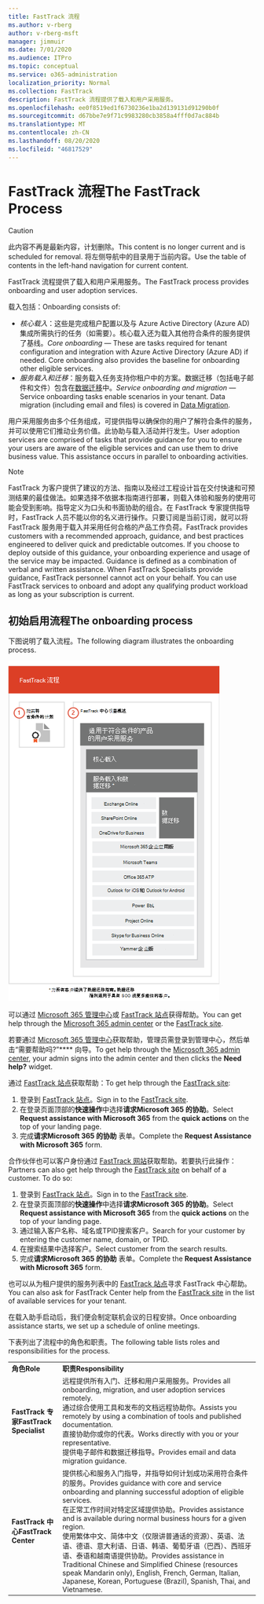 ```yaml
---
title: FastTrack 流程
ms.author: v-rberg
author: v-rberg-msft
manager: jimmuir
ms.date: 7/01/2020
ms.audience: ITPro
ms.topic: conceptual
ms.service: o365-administration
localization_priority: Normal
ms.collection: FastTrack
description: FastTrack 流程提供了载入和用户采用服务。
ms.openlocfilehash: ee0f8519ed1f6730236e1ba2d139131d91290b0f
ms.sourcegitcommit: d67bbe7e9f71c9983280cb3858a4fff0d7ac884b
ms.translationtype: MT
ms.contentlocale: zh-CN
ms.lasthandoff: 08/20/2020
ms.locfileid: "46817529"
---
```

# <a name="the-fasttrack-process"></a><span data-ttu-id="17b03-103">FastTrack 流程</span><span class="sxs-lookup"><span data-stu-id="17b03-103">The FastTrack Process</span></span>

> [!CAUTION]
> <span data-ttu-id="17b03-104">此内容不再是最新内容，计划删除。</span><span class="sxs-lookup"><span data-stu-id="17b03-104">This content is no longer current and is scheduled for removal.</span></span> <span data-ttu-id="17b03-105">将左侧导航中的目录用于当前内容。</span><span class="sxs-lookup"><span data-stu-id="17b03-105">Use the table of contents in the left-hand navigation for current content.</span></span>

<span data-ttu-id="17b03-106">FastTrack 流程提供了载入和用户采用服务。</span><span class="sxs-lookup"><span data-stu-id="17b03-106">The FastTrack process provides onboarding and user adoption services.</span></span> 
  
<span data-ttu-id="17b03-107">载入包括：</span><span class="sxs-lookup"><span data-stu-id="17b03-107">Onboarding consists of:</span></span>
  
- <span data-ttu-id="17b03-p102">*核心载入*：这些是完成租户配置以及与 Azure Active Directory (Azure AD) 集成所需执行的任务（如需要）。核心载入还为载入其他符合条件的服务提供了基线。</span><span class="sxs-lookup"><span data-stu-id="17b03-p102">*Core onboarding* — These are tasks required for tenant configuration and integration with Azure Active Directory (Azure AD) if needed. Core onboarding also provides the baseline for onboarding other eligible services.</span></span> 
- <span data-ttu-id="17b03-p103">*服务载入和迁移*：服务载入任务支持你租户中的方案。数据迁移（包括电子邮件和文件）包含在[数据迁移](O365-data-migration.md)中。</span><span class="sxs-lookup"><span data-stu-id="17b03-p103">*Service onboarding and migration* — Service onboarding tasks enable scenarios in your tenant. Data migration (including email and files) is covered in [Data Migration](O365-data-migration.md).</span></span> 
    
<span data-ttu-id="17b03-p104">用户采用服务由多个任务组成，可提供指导以确保你的用户了解符合条件的服务，并可以使用它们推动业务价值。此协助与载入活动并行发生。</span><span class="sxs-lookup"><span data-stu-id="17b03-p104">User adoption services are comprised of tasks that provide guidance for you to ensure your users are aware of the eligible services and can use them to drive business value. This assistance occurs in parallel to onboarding activities.</span></span>
  
> [!NOTE]
> <span data-ttu-id="17b03-p105">FastTrack 为客户提供了建议的方法、指南以及经过工程设计旨在交付快速和可预测结果的最佳做法。如果选择不依据本指南进行部署，则载入体验和服务的使用可能会受到影响。指导定义为口头和书面协助的组合。在 FastTrack 专家提供指导时，FastTrack 人员不能以你的名义进行操作。只要订阅是当前订阅，就可以将 FastTrack 服务用于载入并采用任何合格的产品工作负荷。</span><span class="sxs-lookup"><span data-stu-id="17b03-p105">FastTrack provides customers with a recommended approach, guidance, and best practices engineered to deliver quick and predictable outcomes. If you choose to deploy outside of this guidance, your onboarding experience and usage of the service may be impacted. Guidance is defined as a combination of verbal and written assistance. When FastTrack Specialists provide guidance, FastTrack personnel cannot act on your behalf. You can use FastTrack services to onboard and adopt any qualifying product workload as long as your subscription is current.</span></span> 
  
## <a name="the-onboarding-process"></a><span data-ttu-id="17b03-119">初始启用流程</span><span class="sxs-lookup"><span data-stu-id="17b03-119">The onboarding process</span></span>

<span data-ttu-id="17b03-120">下图说明了载入流程。</span><span class="sxs-lookup"><span data-stu-id="17b03-120">The following diagram illustrates the onboarding process.</span></span>
  
![使用载入权益的日程表](media/o365-onboarding-timeline-m365-apps.png)
  
<span data-ttu-id="17b03-122">可以通过 [Microsoft 365 管理中心](https://go.microsoft.com/fwlink/?linkid=2032704)或 [FastTrack 站点](https://go.microsoft.com/fwlink/?linkid=780698)获得帮助。</span><span class="sxs-lookup"><span data-stu-id="17b03-122">You can get help through the [Microsoft 365 admin center](https://go.microsoft.com/fwlink/?linkid=2032704) or the [FastTrack site](https://go.microsoft.com/fwlink/?linkid=780698).</span></span> 

<span data-ttu-id="17b03-123">若要通过 [Microsoft 365 管理中心](https://go.microsoft.com/fwlink/?linkid=2032704)获取帮助，管理员需登录到管理中心，然后单击“需要帮助吗?”\*\*\*\* 向导。</span><span class="sxs-lookup"><span data-stu-id="17b03-123">To get help through the [Microsoft 365 admin center](https://go.microsoft.com/fwlink/?linkid=2032704), your admin signs into the admin center and then clicks the **Need help?** widget.</span></span> 

<span data-ttu-id="17b03-124">通过 [FastTrack 站点](https://go.microsoft.com/fwlink/?linkid=780698)获取帮助：</span><span class="sxs-lookup"><span data-stu-id="17b03-124">To get help through the [FastTrack site](https://go.microsoft.com/fwlink/?linkid=780698):</span></span> 
1.    <span data-ttu-id="17b03-125">登录到 [FastTrack 站点](https://go.microsoft.com/fwlink/?linkid=780698)。</span><span class="sxs-lookup"><span data-stu-id="17b03-125">Sign in to the [FastTrack site](https://go.microsoft.com/fwlink/?linkid=780698).</span></span> 
2.    <span data-ttu-id="17b03-126">在登录页面顶部的**快速操作**中选择**请求Microsoft 365 的协助**。</span><span class="sxs-lookup"><span data-stu-id="17b03-126">Select **Request assistance with Microsoft 365** from the **quick actions** on the top of your landing page.</span></span>
3.    <span data-ttu-id="17b03-127">完成**请求Microsoft 365 的协助** 表单。</span><span class="sxs-lookup"><span data-stu-id="17b03-127">Complete the **Request Assistance with Microsoft 365** form.</span></span>
  
<span data-ttu-id="17b03-p106">合作伙伴也可以客户身份通过 [FastTrack 网站](https://go.microsoft.com/fwlink/?linkid=780698)获取帮助。若要执行此操作：</span><span class="sxs-lookup"><span data-stu-id="17b03-p106">Partners can also get help through the [FastTrack site](https://go.microsoft.com/fwlink/?linkid=780698) on behalf of a customer. To do so:</span></span>
1.    <span data-ttu-id="17b03-130">登录到 [FastTrack 站点](https://go.microsoft.com/fwlink/?linkid=780698)。</span><span class="sxs-lookup"><span data-stu-id="17b03-130">Sign in to the [FastTrack site](https://go.microsoft.com/fwlink/?linkid=780698).</span></span> 
2.    <span data-ttu-id="17b03-131">在登录页面顶部的**快速操作**中选择**请求Microsoft 365 的协助**。</span><span class="sxs-lookup"><span data-stu-id="17b03-131">Select **Request assistance with Microsoft 365** from the **quick actions** on the top of your landing page.</span></span>
3.    <span data-ttu-id="17b03-132">通过输入客户名称、域名或TPID搜索客户。</span><span class="sxs-lookup"><span data-stu-id="17b03-132">Search for your customer by entering the customer name, domain, or TPID.</span></span>
4.    <span data-ttu-id="17b03-133">在搜索结果中选择客户。</span><span class="sxs-lookup"><span data-stu-id="17b03-133">Select customer from the search results.</span></span>
5.    <span data-ttu-id="17b03-134">完成**请求Microsoft 365 的协助** 表单。</span><span class="sxs-lookup"><span data-stu-id="17b03-134">Complete the **Request Assistance with Microsoft 365** form.</span></span>
  
 <span data-ttu-id="17b03-135">也可以从为租户提供的服务列表中的 [FastTrack 站点](https://go.microsoft.com/fwlink/?linkid=780698)寻求 FastTrack 中心帮助。</span><span class="sxs-lookup"><span data-stu-id="17b03-135">You can also ask for FastTrack Center help from the [FastTrack site](https://go.microsoft.com/fwlink/?linkid=780698) in the list of available services for your tenant.</span></span> 
    
 <span data-ttu-id="17b03-136">在载入助手启动后，我们便会制定联机会议的日程安排。</span><span class="sxs-lookup"><span data-stu-id="17b03-136">Once onboarding assistance starts, we set up a schedule of online meetings.</span></span>

<span data-ttu-id="17b03-137">下表列出了流程中的角色和职责。</span><span class="sxs-lookup"><span data-stu-id="17b03-137">The following table lists roles and responsibilities for the process.</span></span>
    
|||
|:-----|:-----|
|<span data-ttu-id="17b03-138">**角色**</span><span class="sxs-lookup"><span data-stu-id="17b03-138">**Role**</span></span> <br/> |<span data-ttu-id="17b03-139">**职责**</span><span class="sxs-lookup"><span data-stu-id="17b03-139">**Responsibility**</span></span> <br/> |
|<span data-ttu-id="17b03-140">**FastTrack 专家**</span><span class="sxs-lookup"><span data-stu-id="17b03-140">**FastTrack Specialist**</span></span> <br/> |<span data-ttu-id="17b03-141">远程提供所有入门、迁移和用户采用服务。</span><span class="sxs-lookup"><span data-stu-id="17b03-141">Provides all onboarding, migration, and user adoption services remotely.</span></span>  <br/> <span data-ttu-id="17b03-142">通过综合使用工具和发布的文档远程协助你。</span><span class="sxs-lookup"><span data-stu-id="17b03-142">Assists you remotely by using a combination of tools and published documentation.</span></span> <br/> <span data-ttu-id="17b03-143">直接协助你或你的代表。</span><span class="sxs-lookup"><span data-stu-id="17b03-143">Works directly with you or your representative.</span></span> <br/> <span data-ttu-id="17b03-144">提供电子邮件和数据迁移指导。</span><span class="sxs-lookup"><span data-stu-id="17b03-144">Provides email and data migration guidance.</span></span>|
|<span data-ttu-id="17b03-145">**FastTrack 中心**</span><span class="sxs-lookup"><span data-stu-id="17b03-145">**FastTrack Center**</span></span>  <br/> |<span data-ttu-id="17b03-146">提供核心和服务入门指导，并指导如何计划成功采用符合条件的服务。</span><span class="sxs-lookup"><span data-stu-id="17b03-146">Provides guidance with core and service onboarding and planning successful adoption of eligible services.</span></span>  <br/> <span data-ttu-id="17b03-147">在正常工作时间对特定区域提供协助。</span><span class="sxs-lookup"><span data-stu-id="17b03-147">Provides assistance and is available during normal business hours for a given region.</span></span> <br/> <span data-ttu-id="17b03-148">使用繁体中文、简体中文（仅限讲普通话的资源）、英语、法语、德语、意大利语、日语、韩语、葡萄牙语（巴西）、西班牙语、泰语和越南语提供协助。</span><span class="sxs-lookup"><span data-stu-id="17b03-148">Provides assistance in Traditional Chinese and Simplified Chinese (resources speak Mandarin only), English, French, German, Italian, Japanese, Korean, Portuguese (Brazil), Spanish, Thai, and Vietnamese.</span></span>|
